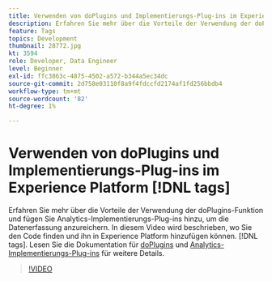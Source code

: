 ```yaml
---
title: Verwenden von doPlugins und Implementierungs-Plug-ins im Experience Platform [!DNL tags]
description: Erfahren Sie mehr über die Vorteile der Verwendung der doPlugins-Funktion und fügen Sie Analytics-Implementierungs-Plug-ins hinzu, um die Datenerfassung anzureichern.
feature: Tags
topics: Development
thumbnail: 28772.jpg
kt: 3594
role: Developer, Data Engineer
level: Beginner
exl-id: ffc3863c-4875-4502-a572-b344a5ec34dc
source-git-commit: 2d758e03110f8a9f4fdccfd2174af1fd256bbdb4
workflow-type: tm+mt
source-wordcount: '82'
ht-degree: 1%

---
```


# Verwenden von doPlugins und Implementierungs-Plug-ins im Experience Platform [!DNL tags]

Erfahren Sie mehr über die Vorteile der Verwendung der doPlugins-Funktion und fügen Sie Analytics-Implementierungs-Plug-ins hinzu, um die Datenerfassung anzureichern. In diesem Video wird beschrieben, wo Sie den Code finden und ihn in Experience Platform hinzufügen können. [!DNL tags]. Lesen Sie die Dokumentation für [doPlugins](https://experienceleague.adobe.com/docs/analytics/implementation/vars/functions/doplugins.html) und [Analytics-Implementierungs-Plug-ins](https://experienceleague.adobe.com/docs/analytics/implementation/vars/plugins/impl-plugins.html?lang=de) für weitere Details.

>[!VIDEO](https://video.tv.adobe.com/v/28772/?quality=12&learn=on)
